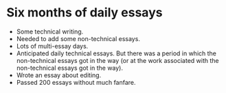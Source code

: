 Six months of daily essays
==========================

* Some technical writing.
* Needed to add some non-technical essays.
* Lots of multi-essay days.
* Anticipated daily technical essays.  But there was a period in which the
  non-technical essays got in the way (or at the work associated with the
  non-technical essays got in the way).
* Wrote an essay about editing.
* Passed 200 essays without much fanfare.

